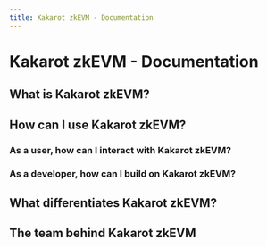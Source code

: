 ```yaml
---
title: Kakarot zkEVM - Documentation
---
```


# Kakarot zkEVM - Documentation

## What is Kakarot zkEVM?

## How can I use Kakarot zkEVM?

### As a user, how can I interact with Kakarot zkEVM?
### As a developer, how can I build on Kakarot zkEVM?

## What differentiates Kakarot zkEVM?

## The team behind Kakarot zkEVM
